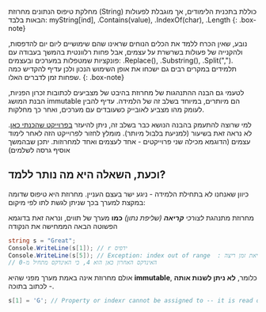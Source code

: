 


מחלקת טיפוס הנתונים מחרוזת (String) כוללת בתכנית הלימודים, אך מוגבלת לפעולות הבאות בלבד: myString[ind], .Contains(value), .IndexOf(char), .Length
{: .box-note}

נובע, שאין הכרח ללמד את הכלים הנוחים שראינו שהם שימושיים ליום יום להדפסות, ולהקנייה של פעולות בשרשרת על עצמים, אבל פחות רלוונטית בהמשך בעבודה עם פונקציות שמטפלות במערכים ובעצמים: .Replace(), .Substring(), .Split(","). תלמידים במקרים רבים גם ישכחו את אופן השימוש הנכון ולכן עדיף להקדיש כמה שפחות זמן לדברים האלו. 
{: .box-note}

לטעמי גם הבנה ההתנהגות של מחרוזת בהיבט של מצביעים לכתובות זכרון הפניות, הבנת המושג immutable הם מיותרים, במיוחד בשלב זה של הלמידה. עדיף להבין לעומק מהו מצביע לאובייק כשעובדים עם מערכים, ואחר כך מחלקות.

למי שרוצה להתעמק בהבנה הנושא כבר בשלב זה, ניתן להיעזר [בפרוייקט שהכנתי כאן](https://github.com/3strategy/ConsApp4ObjectAddresses). לא נראה זאת בשיעור (למניעת בלבול מיותר). מומלץ לחזור לפרוייקט הזה לאחר לימוד עצמים (הדוגמא מכילה שני פרוייקטים - אחד לעצמים ואחד למחרוזות. יתכן שבהמשך אוסיף גרסה לשלמים)

## וכעת, השאלה היא מה נותר ללמד? 
כיוון שאנחנו לא בתחילת הלמידה - ניגע ישר בעצם העניין. מחרוזת היא טיפוס שדומה במקצת למערך בכך שניתן לגשת לתו לפי מיקום:

מחרוזת מתנהגת *לצורכי **קריאה** (שליפת נתון)* **כמו** מערך של תווים, ונראה זאת בדוגמא הפשוטה הבאה הממחישה את הנקודה
```csharp
string s = "Great";
Console.WriteLine(s[1]); // r ידפיס 
Console.WriteLine(s[5]); // Exception: index out of range  : שגיאת זמן ריצה
// האינדקס האחרון כאן הוא 4, כי האינדקס מתחיל מ-0

```

אולם מחרוזת אינה באמת מערך מפני שהיא **immutable**, כלומר, **לא ניתן לשנות אותה** - לכתוב בתוכה.

```csharp
s[1] = 'G'; // Property or indexr cannot be assigned to -- it is read only 

```
